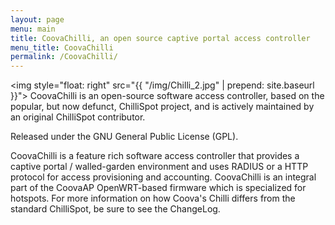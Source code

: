 ```yaml
---
layout: page
menu: main
title: CoovaChilli, an open source captive portal access controller
menu_title: CoovaChilli
permalink: /CoovaChilli/
---
```


<img style="float: right" src="{{ "/img/Chilli_2.jpg" | prepend: site.baseurl }}">
CoovaChilli is an open-source software access controller, based on the popular, but now defunct, ChilliSpot project, and is actively maintained by an original ChilliSpot contributor. 

Released under the GNU General Public License (GPL). 

CoovaChilli is a feature rich software access controller that provides a captive portal / walled-garden environment and uses RADIUS or a HTTP protocol for access provisioning and accounting. CoovaChilli is an integral part of the CoovaAP OpenWRT-based firmware which is specialized for hotspots. For more information on how Coova's Chilli differs from the standard ChilliSpot, be sure to see the ChangeLog.


